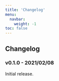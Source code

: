 ```yaml
---
title: 'Changelog'
menu:
  navbar:
    weight: -1
toc: false
---
```


## Changelog

### v0.1.0 - 2021/02/08

Initial release.

